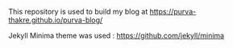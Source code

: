 This repository is used to build my blog at https://purva-thakre.github.io/purva-blog/

Jekyll Minima theme was used : https://github.com/jekyll/minima
